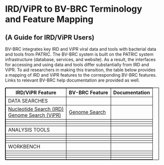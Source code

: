 <style>
table, th, td {
  border: 1px solid black;
  border-collapse: collapse;
}
</style>

# IRD/ViPR to BV-BRC Terminology and Feature Mapping
## (A Guide for IRD/ViPR Users)

BV-BRC integrates key IRD and ViPR viral data and tools with bacterial data and tools from PATRIC. The BV-BRC system is built on the PATRIC system infrastructure (database, services, and website). As a result, the interfaces for accessing and using data and tools differ substantially from IRD and ViPR. To aid researchers in making this transition, the table below provides a mapping of IRD and ViPR features to the corresponding BV-BRC features. Links to relevant BV-BRC help documentation are provided as well.

<table>
  <tr>
    <th>IRD/ViPR Feature</th>
    <th>BV-BRC Feature</th>
    <th>Documentation</th>
  </tr>
    <td>DATA SEARCHES</td>
    <td></td>
    <td></td>
  </tr>
  </tr>
    <td>
      <a href="https://www.fludb.org/brc/influenza_sequence_search_segment_display.spg?method=ShowCleanSearch&decorator=influenza">Nucleotide Search (IRD)</a><br>
      <a href="https://www.fludb.org/brc/influenza_sequence_search_segment_display.spg?method=ShowCleanSearch&decorator=influenza">Genome Search (ViPR)</a>
    </td>
    <td><a href="https://beta.bv-brc.org/searches/GenomeSearch">Genome Search</a></td>
    <td></td>
  </tr>
  </tr>
    <td></td>
    <td></td>
    <td></td>
  </tr>
  </tr>
    <td></td>
    <td></td>
    <td></td>
  </tr>
  </tr>
    <td></td>
    <td></td>
    <td></td>
  </tr>
  </tr>
    <td>ANALYSIS TOOLS</td>
    <td></td>
    <td></td>
  </tr>
  </tr>
    <td></td>
    <td></td>
    <td></td>
  </tr>
  </tr>
    <td></td>
    <td></td>
    <td></td>
  </tr>
  </tr>
    <td></td>
    <td></td>
    <td></td>
  </tr>
  </tr>
    <td></td>
    <td></td>
    <td></td>
  </tr>
  </tr>
    <td>WORKBENCH</td>
    <td></td>
    <td></td>
  </tr>
  </tr>
    <td></td>
    <td></td>
    <td></td>
  </tr>
  </tr>
    <td></td>
    <td></td>
    <td></td>
  </tr>
  </tr>
    <td></td>
    <td></td>
    <td></td>
  </tr>
  </tr>
    <td></td>
    <td></td>
    <td></td>
  </tr>
</table>